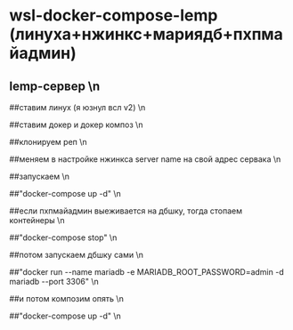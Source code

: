 # wsl-docker-compose-lemp (линуха+нжинкс+мариядб+пхпмайадмин)
## lemp-сервер \n

##ставим линух (я юзнул всл v2) \n

##ставим докер и докер композ \n

##клонируем реп \n

##меняем в настройке нжинкса server name на свой адрес сервака \n

##запускаем \n

##"docker-compose up -d" \n


##если пхпмайадмин выеживается на дбшку, тогда стопаем контейнеры \n

##"docker-compose stop" \n

##потом запускаем дбшку сами \n

##"docker run --name mariadb -e MARIADB_ROOT_PASSWORD=admin -d mariadb --port 3306" \n

##и потом композим опять \n

##"docker-compose up -d" \n
